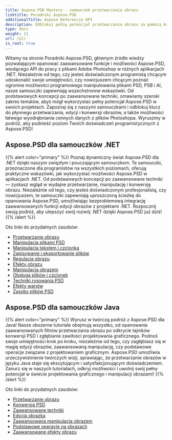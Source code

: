 ```yaml
---
title: Aspose.PSD Mastery - samouczek przetwarzania obrazu
linktitle: Poradniki Aspose.PSD
additionalTitle: Aspose Referencje API
description: Odblokuj pełny potencjał przetwarzania obrazu za pomocą Aspose.PSD! Zapoznaj się z naszymi obszernymi samouczkami, aby uzyskać wiedzę ekspercką i praktyczne wskazówki.
type: docs
weight: 11
url: /pl/
is_root: true
---
```


Witamy na stronie Poradniki Aspose.PSD, głównym źródle wiedzy pozwalającym opanować zaawansowane funkcje i możliwości Aspose.PSD, wiodącego API do pracy z plikami Adobe Photoshop w różnych aplikacjach .NET. Niezależnie od tego, czy jesteś doświadczonym programistą chcącym udoskonalić swoje umiejętności, czy nowicjuszem chcącym poznać ogromne możliwości programowego manipulowania plikami PSD, PSB i AI, nasze samouczki zapewniają wszechstronne wskazówki. Od podstawowych koncepcji po zaawansowane techniki, omawiamy szeroki zakres tematów, abyś mógł wykorzystać pełny potencjał Aspose.PSD w swoich projektach. Zapoznaj się z naszymi samouczkami i odblokuj klucz do płynnego przetwarzania, edycji i konwersji obrazów, a także możliwości łatwego wyodrębniania cennych danych z plików Photoshopa. Wyruszmy w podróż, aby podnieść poziom Twoich doświadczeń programistycznych z Aspose.PSD!

## Aspose.PSD dla samouczków .NET
{{% alert color="primary" %}}
Poznaj dynamiczny świat Aspose.PSD dla .NET dzięki naszym zwięzłym i pouczającym samouczkom. Te samouczki, przeznaczone dla programistów na wszystkich poziomach, oferują praktyczne wskazówki, jak wykorzystać możliwości Aspose.PSD w aplikacjach .NET. Od podstawowych koncepcji po zaawansowane techniki — zyskasz wgląd w wydajne przetwarzanie, manipulację i konwersję obrazu. Niezależnie od tego, czy jesteś doświadczonym profesjonalistą, czy nowicjuszem, te samouczki zapewniają uproszczoną ścieżkę do opanowania Aspose.PSD, umożliwiając bezproblemową integrację zaawansowanych funkcji edycji obrazów z projektami .NET. Rozpocznij swoją podróż, aby ulepszyć swój rozwój .NET dzięki Aspose.PSD już dziś!
{{% /alert %}}

Oto linki do przydatnych zasobów:
 
- [Przetwarzanie obrazu](./net/image-processing/)
- [Manipulacja plikami PSD](./net/psd-file-manipulation/)
- [Manipulacja tekstem i czcionką](./net/text-and-font-manipulation/)
- [Zapisywanie i eksportowanie plików](./net/file-saving-and-exporting/)
- [Regulacja obrazu](./net/image-adjustment/)
- [Efekty obrazu](./net/image-effects/)
- [Manipulacja obrazem](./net/image-manipulation/)
- [Obsługa plików i czcionek](./net/file-and-font-handling/)
- [Techniki rysowania PSD](./net/psd-drawing-techniques/)
- [Efekty warstw](./net/layer-effects/)
- [Zasoby plików PSD](./net/psd-file-resources/)


## Aspose.PSD dla samouczków Java
{{% alert color="primary" %}}
Wyrusz w twórczą podróż z Aspose.PSD dla Java! Nasze obszerne tutoriale obejmują wszystko, od opanowania zaawansowanych filtrów przetwarzania obrazu po odkrycie tajników konwersji PSD i zgłębianie zawiłości projektowania graficznego. Podnoś swoje umiejętności krok po kroku, niezależnie od tego, czy zagłębiasz się w magię edycji obrazów, zaawansowaną manipulację, czy podstawowe operacje związane z projektowaniem graficznym. Aspose.PSD umożliwia urzeczywistnienie twórczych wizji, sprawiając, że przetwarzanie obrazów w języku Java staje się ekscytującym i satysfakcjonującym doświadczeniem. Zanurz się w naszych tutorialach, odkryj możliwości i uwolnij swój pełny potencjał w świecie projektowania graficznego i manipulacji obrazami!
{{% /alert %}}

Oto linki do przydatnych zasobów:

- [Przetwarzanie obrazu](./java/image-processing/)
- [Konwersja PSD](./java/psd-conversion/)
- [Zaawansowane techniki](./java/advanced-techniques/)
- [Edycja obrazka](./java/image-editing/)
- [Zaawansowana manipulacja obrazem](./java/advanced-image-manipulation/)
- [Podstawowe operacje na obrazach](./java/basic-image-operations/)
- [Zaawansowane efekty obrazu](./java/advanced-image-effects/)